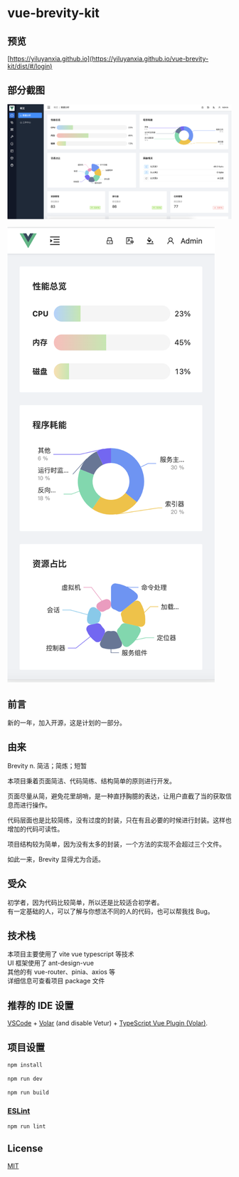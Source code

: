 # vue-brevity-kit

## 预览

[https://yiluyanxia.github.io](https://yiluyanxia.github.io/vue-brevity-kit/dist/#/login)

## 部分截图

![截图](./doc/screenshot_2.png)

![截图](./doc/screenshot_3.png)

## 前言

新的一年，加入开源，这是计划的一部分。

## 由来

Brevity
n. 简洁；简炼；短暂

本项目秉着页面简洁、代码简练、结构简单的原则进行开发。

页面尽量从简，避免花里胡哨，是一种直抒胸臆的表达，让用户直截了当的获取信息而进行操作。

代码层面也是比较简练，没有过度的封装，只在有且必要的时候进行封装。这样也增加的代码可读性。

项目结构较为简单，因为没有太多的封装，一个方法的实现不会超过三个文件。

如此一来，Brevity 显得尤为合适。

## 受众
初学者，因为代码比较简单，所以还是比较适合初学者。  
有一定基础的人，可以了解与你想法不同的人的代码，也可以帮我找 Bug。


## 技术栈

本项目主要使用了 vite vue typescript 等技术  
UI 框架使用了 ant-design-vue  
其他的有 vue-router、pinia、axios 等  
详细信息可查看项目 package 文件 

## 推荐的 IDE 设置

[VSCode](https://code.visualstudio.com/) + [Volar](https://marketplace.visualstudio.com/items?itemName=Vue.volar) (and disable Vetur) + [TypeScript Vue Plugin (Volar)](https://marketplace.visualstudio.com/items?itemName=Vue.vscode-typescript-vue-plugin).



## 项目设置

```sh
npm install
```

```sh
npm run dev
```

```sh
npm run build
```

###  [ESLint](https://eslint.org/)

```sh
npm run lint
```

## License
[MIT](https://opensource.org/licenses/MIT)
